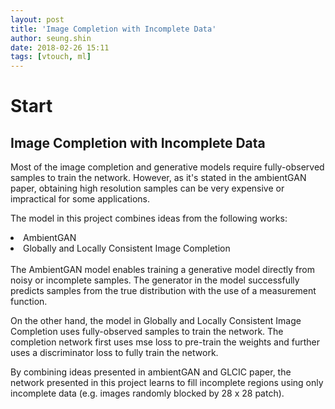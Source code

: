 ```yaml
---
layout: post
title: 'Image Completion with Incomplete Data'
author: seung.shin
date: 2018-02-26 15:11
tags: [vtouch, ml]
---
```


# Start

## Image Completion with Incomplete Data

Most of the image completion and generative models require fully-observed samples to train the network. However, as it's stated in the ambientGAN paper, obtaining high resolution samples can be very expensive or impractical for some applications.

The model in this project combines ideas from the following works:
<li>AmbientGAN</li>
<li>Globally and Locally Consistent Image Completion</li>
<br>
The AmbientGAN model enables training a generative model directly from noisy or incomplete samples. The generator in the model successfully predicts samples from the true distribution with the use of a measurement function.

On the other hand, the model in Globally and Locally Consistent Image Completion uses fully-observed samples to train the network. The completion network first uses mse loss to pre-train the weights and further uses a discriminator loss to fully train the network.

By combining ideas presented in ambientGAN and GLCIC paper, the network presented in this project learns to fill incomplete regions using only incomplete data (e.g. images randomly blocked by 28 x 28 patch).